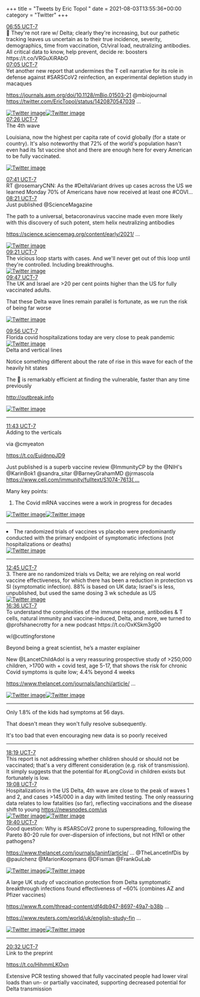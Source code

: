 +++
title = "Tweets by Eric Topol " 
date = 2021-08-03T13:55:36+00:00
category = "Twitter"
+++
<div class="tweet"> 
<div class="profile"> 
<a href="https://twitter.com/erictopol/status/1422556760888385537" target="_blank" rel="noreferer">06:55 UCT-7</a> 
</div> 
<div class="content"> 
💯 They're not rare w/ Delta; clearly they're increasing, but our pathetic tracking leaves us uncertain as to their true incidence, severity, demographics, time from vaccination, Ct/viral load, neutralizing antibodies. All critical data to know, help prevent, decide re: boosters https://t.co/VRGuXiRAbO</div> 
</div> 
<div class="tweet"> 
<div class="profile"> 
<a href="https://twitter.com/erictopol/status/1422559345577926657" target="_blank" rel="noreferer">07:05 UCT-7</a> 
</div> 
<div class="content"> 
Yet another new report that undermines the T cell narrative for its role in defense against #SARSCoV2 reinfection, an experimental depletion study in macaques

<a href="https://journals.asm.org/doi/10.1128/mBio.01503-21" target="_blank" rel="noreferer">https://journals.asm.org/doi/10.1128/mBio.01503-21</a> 
 @mbiojournal  <a href="https://twitter.com/EricTopol/status/1420870547039158273" target="_blank" rel="noreferer">https://twitter.com/EricTopol/status/1420870547039 ...</a> 
</div> 
<a href="/twitter/erictopol/images/E73x2kuX0AA0Kvx.jpg"  ><img src="/twitter/erictopol/images/E73x2kuX0AA0Kvx.jpg" alt="Twitter image" ></img></a><a href="/twitter/erictopol/images/E73x4CHVUAILgyi.jpg"  ><img src="/twitter/erictopol/images/E73x4CHVUAILgyi.jpg" alt="Twitter image" ></img></a></div> 
<div class="tweet"> 
<div class="profile"> 
<a href="https://twitter.com/erictopol/status/1422564476553891843" target="_blank" rel="noreferer">07:26 UCT-7</a> 
</div> 
<div class="content"> 
The 4th wave

Louisiana, now the highest per capita rate of covid globally (for a state or country). It's also noteworthy that 72% of the world's population hasn't even had its 1st vaccine shot and there are enough here for every American to be fully vaccinated. </div> 
<a href="/twitter/erictopol/images/E732harVIAAdLa8.jpg"  ><img src="/twitter/erictopol/images/E732harVIAAdLa8.jpg" alt="Twitter image" ></img></a></div> 
<div class="tweet"> 
<div class="profile"> 
<a href="https://twitter.com/erictopol/status/1422568213762646016" target="_blank" rel="noreferer">07:41 UCT-7</a> 
</div> 
<div class="content"> 
RT @rosemaryCNN: As the #DeltaVariant drives up cases across the US we learned Monday 70% of Americans have now received at least one #COVI…</div> 
</div> 
<div class="tweet"> 
<div class="profile"> 
<a href="https://twitter.com/erictopol/status/1422578295250382857" target="_blank" rel="noreferer">08:21 UCT-7</a> 
</div> 
<div class="content"> 
Just published @ScienceMagazine 

The path to a universal, betacoronavirus vaccine made even more likely with this discovery of such potent, stem helix neutralizing antibodies

<a href="https://science.sciencemag.org/content/early/2021/08/03/science.abj3321" target="_blank" rel="noreferer">https://science.sciencemag.org/content/early/2021/ ...</a> 
 </div> 
<a href="/twitter/erictopol/images/E74C6xnVUAMr2s9.jpg"  ><img src="/twitter/erictopol/images/E74C6xnVUAMr2s9.jpg" alt="Twitter image" ></img></a></div> 
<div class="tweet"> 
<div class="profile"> 
<a href="https://twitter.com/erictopol/status/1422593573808005134" target="_blank" rel="noreferer">09:21 UCT-7</a> 
</div> 
<div class="content"> 
The vicious loop starts with cases. And we'll never get out of this loop until they're controlled. Including breakthroughs. </div> 
<a href="/twitter/erictopol/images/E74RRRTVoAM6wDF.jpg"  ><img src="/twitter/erictopol/images/E74RRRTVoAM6wDF.jpg" alt="Twitter image" ></img></a></div> 
<div class="tweet"> 
<div class="profile"> 
<a href="https://twitter.com/erictopol/status/1422600017475366915" target="_blank" rel="noreferer">09:47 UCT-7</a> 
</div> 
<div class="content"> 
The UK and Israel are &gt;20 per cent points higher than the US for fully vaccinated adults. 

That these Delta wave lines remain parallel is fortunate, as we run the risk of being far worse </div> 
<a href="/twitter/erictopol/images/E74Wxn4VUAACURQ.jpg"  ><img src="/twitter/erictopol/images/E74Wxn4VUAACURQ.jpg" alt="Twitter image" ></img></a></div> 
<div class="tweet"> 
<div class="profile"> 
<a href="https://twitter.com/erictopol/status/1422602340629061636" target="_blank" rel="noreferer">09:56 UCT-7</a> 
</div> 
<div class="content"> 
Florida covid hospitalizations today are very close to peak pandemic </div> 
<a href="/twitter/erictopol/images/E74ZGokVEAQ-vcI.jpg"  ><img src="/twitter/erictopol/images/E74ZGokVEAQ-vcI.jpg" alt="Twitter image" ></img></a></div> 
<div class="thread"> 
<div class="thread-content"> 
Delta and vertical lines

Notice something different about the rate of rise in this wave for each of the heavily hit states

The 🦠 is remarkably efficient at finding the vulnerable, faster than any time previously

<a href="http://outbreak.info" target="_blank" rel="noreferer">http://outbreak.info</a> 
 </div> 
<a href="/twitter/erictopol/images/E7zqQ2vVkAEfTTJ.jpg"  ><img src="/twitter/erictopol/images/E7zqQ2vVkAEfTTJ.jpg" alt="Twitter image" ></img></a><hr><div class="profile"> 
<a href="https://twitter.com/erictopol/status/1422629147554193408" target="_blank" rel="noreferer">11:43 UCT-7</a> 
</div> 
<div class="content"> 
Adding to the verticals

via @cmyeaton 

https://t.co/EujdnnpJD9</div> 
</div> 
<div class="thread"> 
<div class="thread-content"> 
Just published is a superb vaccine review @ImmunityCP by the @NIH's @KarinBok1 @sandra_sitar @BarneyGrahamMD @jrmascola <a href="https://www.cell.com/immunity/fulltext/S1074-7613(21)00303-4" target="_blank" rel="noreferer">https://www.cell.com/immunity/fulltext/S1074-7613( ...</a> 


Many key points:

1. The Covid mRNA vaccines were a work in progress for decades </div> 
<a href="/twitter/erictopol/images/E74-hyvUcAI-uFG.jpg"  ><img src="/twitter/erictopol/images/E74-hyvUcAI-uFG.jpg" alt="Twitter image" ></img></a><a href="/twitter/erictopol/images/E74-qQaVEAEbtkp.jpg"  ><img src="/twitter/erictopol/images/E74-qQaVEAEbtkp.jpg" alt="Twitter image" ></img></a><hr><div class="thread-content"> 
2. The randomized trials of vaccines vs placebo were predominantly conducted with the primary endpoint of symptomatic infections (not hospitalizations or deaths) </div> 
<a href="/twitter/erictopol/images/E74_A-UVcAIUGbh.jpg"  ><img src="/twitter/erictopol/images/E74_A-UVcAIUGbh.jpg" alt="Twitter image" ></img></a><hr><div class="profile"> 
<a href="https://twitter.com/erictopol/status/1422644930351042565" target="_blank" rel="noreferer">12:45 UCT-7</a> 
</div> 
<div class="content"> 
3. There are no randomized trials vs Delta; we are relying on real world vaccine effectiveness, for which there has been a reduction in protection vs SI (symptomatic infection). 88% is based on UK data; Israel's is less, unpublished, but used the same dosing 3 wk schedule as US </div> 
<a href="/twitter/erictopol/images/E74_ampVEAgKni7.jpg"  ><img src="/twitter/erictopol/images/E74_ampVEAgKni7.jpg" alt="Twitter image" ></img></a></div> 
<div class="tweet"> 
<div class="profile"> 
<a href="https://twitter.com/erictopol/status/1422702908643037187" target="_blank" rel="noreferer">16:36 UCT-7</a> 
</div> 
<div class="content"> 
To understand the complexities of the immune response, antibodies &amp; T cells, natural immunity and vaccine-induced, Delta, and more, we turned to @profshanecrotty for a new podcast https://t.co/OxKSkm3g00

w/@cuttingforstone 

Beyond being a great scientist, he’s a master explainer</div> 
</div> 
<div class="thread"> 
<div class="thread-content"> 
New @LancetChildAdol is a very reassuring prospective  study of &gt;250,000  children,  &gt;1700 with + covid test, age  5-17, that shows the risk for chronic Covid symptoms is quite low; 4.4% beyond 4 weeks

<a href="https://www.thelancet.com/journals/lanchi/article/PIIS2352-4642(21)00198-X/fulltext" target="_blank" rel="noreferer">https://www.thelancet.com/journals/lanchi/article/ ...</a> 
 </div> 
<a href="/twitter/erictopol/images/E75sAPjVgAE3be5.jpg"  ><img src="/twitter/erictopol/images/E75sAPjVgAE3be5.jpg" alt="Twitter image" ></img></a><a href="/twitter/erictopol/images/E75sCFzUYAMq_tB.jpg"  ><img src="/twitter/erictopol/images/E75sCFzUYAMq_tB.jpg" alt="Twitter image" ></img></a><hr><div class="thread-content"> 
Only 1.8% of the kids had symptoms at 56 days.

That doesn't mean they won't fully resolve subsequently.

It's too bad that even encouraging new data is so poorly received</div> 
<hr><div class="profile"> 
<a href="https://twitter.com/erictopol/status/1422728868968886277" target="_blank" rel="noreferer">18:19 UCT-7</a> 
</div> 
<div class="content"> 
This report is not addressing whether children should or should not be vaccinated; that's a very different consideration (e.g. risk of transmission). It simply suggests that the potential for #LongCovid in children exists but fortunately is low.</div> 
</div> 
<div class="tweet"> 
<div class="profile"> 
<a href="https://twitter.com/erictopol/status/1422741218232963078" target="_blank" rel="noreferer">19:08 UCT-7</a> 
</div> 
<div class="content"> 
Hospitalizations in the US Delta, 4th wave are close to the peak of waves 1 and 2, and cases &gt;145/000 in a day with limited testing. The only reassuring data relates to low fatalities (so far), reflecting vaccinations and the disease shift to young <a href="https://newsnodes.com/us" target="_blank" rel="noreferer">https://newsnodes.com/us</a> 
 </div> 
<a href="/twitter/erictopol/images/E76XVMPVoAE4GMc.jpg"  ><img src="/twitter/erictopol/images/E76XVMPVoAE4GMc.jpg" alt="Twitter image" ></img></a><a href="/twitter/erictopol/images/E76XczxVIAwDM4Z.jpg"  ><img src="/twitter/erictopol/images/E76XczxVIAwDM4Z.jpg" alt="Twitter image" ></img></a></div> 
<div class="tweet"> 
<div class="profile"> 
<a href="https://twitter.com/erictopol/status/1422749170230697985" target="_blank" rel="noreferer">19:40 UCT-7</a> 
</div> 
<div class="content"> 
Good question: Why is #SARSCoV2 prone to superspreading, following the Pareto 80-20 rule for over-dispersion of infections, but not H1N1 or other pathogens?

<a href="https://www.thelancet.com/journals/laninf/article/PIIS1473-3099(21)00406-0/fulltext" target="_blank" rel="noreferer">https://www.thelancet.com/journals/laninf/article/ ...</a> 
 @TheLancetInfDis by @paulchenz @MarionKoopmans @DFisman @FrankGuLab </div> 
<a href="/twitter/erictopol/images/E76eRT_VgAYCutH.jpg"  ><img src="/twitter/erictopol/images/E76eRT_VgAYCutH.jpg" alt="Twitter image" ></img></a><a href="/twitter/erictopol/images/E76eSu6VkAMeOUF.jpg"  ><img src="/twitter/erictopol/images/E76eSu6VkAMeOUF.jpg" alt="Twitter image" ></img></a></div> 
<div class="thread"> 
<div class="thread-content"> 
A large UK study of vaccination protection from Delta symptomatic breakthrough infections found effectiveness of ~60%  (combines AZ and Pfizer vaccines)

<a href="https://www.ft.com/thread-content/df4db947-8697-49a7-b38b-e46bd86ba915" target="_blank" rel="noreferer">https://www.ft.com/thread-content/df4db947-8697-49a7-b38b ...</a> 


<a href="https://www.reuters.com/world/uk/english-study-finds-50-60-reduced-risk-covid-double-vaccinated-2021-08-03/" target="_blank" rel="noreferer">https://www.reuters.com/world/uk/english-study-fin ...</a> 
 </div> 
<a href="/twitter/erictopol/images/E76ky5cVkAMzJpc.jpg"  ><img src="/twitter/erictopol/images/E76ky5cVkAMzJpc.jpg" alt="Twitter image" ></img></a><a href="/twitter/erictopol/images/E76ki6RUcAA-RRx.jpg"  ><img src="/twitter/erictopol/images/E76ki6RUcAA-RRx.jpg" alt="Twitter image" ></img></a><hr><div class="profile"> 
<a href="https://twitter.com/erictopol/status/1422762334435508232" target="_blank" rel="noreferer">20:32 UCT-7</a> 
</div> 
<div class="content"> 
Link to the preprint

https://t.co/HihmmLKOvn

Extensive PCR testing showed that fully vaccinated people had lower viral loads than un- or partially vaccinated, supporting decreased potential for Delta transmission</div> 
</div> 


